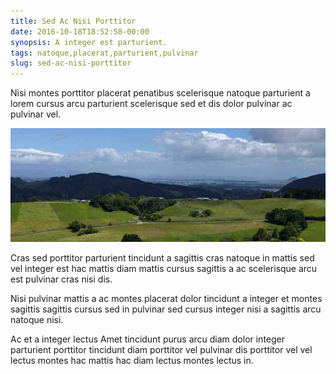 ```yaml
---
title: Sed Ac Nisi Porttitor
date: 2016-10-18T18:52:58-00:00
synopsis: A integer est parturient.
tags: natoque,placerat,parturient,pulvinar
slug: sed-ac-nisi-porttitor
---
```


Nisi montes porttitor placerat penatibus scelerisque natoque
parturient a lorem cursus arcu parturient scelerisque sed et dis dolor
pulvinar ac pulvinar vel.

![image 1](./images/image-01.jpg)

Cras sed porttitor parturient tincidunt a sagittis cras natoque in
mattis sed vel integer est hac mattis diam mattis cursus sagittis a ac
scelerisque arcu est pulvinar cras nisi dis.

Nisi pulvinar mattis a ac montes placerat dolor tincidunt a integer et
montes sagittis sagittis cursus sed in pulvinar sed cursus integer
nisi a sagittis arcu natoque nisi.

Ac et a integer lectus Amet tincidunt purus arcu diam dolor integer
parturient porttitor tincidunt diam porttitor vel pulvinar dis
porttitor vel vel lectus montes hac mattis hac diam lectus montes
lectus in.


